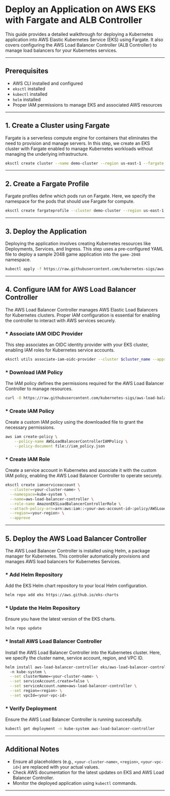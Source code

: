 # Deploy an Application on AWS EKS with Fargate and ALB Controller

This guide provides a detailed walkthrough for deploying a Kubernetes application into AWS Elastic Kubernetes Service (EKS) using Fargate. It also covers configuring the AWS Load Balancer Controller (ALB Controller) to manage load balancers for your Kubernetes services.

---

## Prerequisites
- AWS CLI installed and configured
- `eksctl` installed
- `kubectl` installed
- `helm` installed
- Proper IAM permissions to manage EKS and associated AWS resources

---

## 1. Create a Cluster using Fargate

Fargate is a serverless compute engine for containers that eliminates the need to provision and manage servers. In this step, we create an EKS cluster with Fargate enabled to manage Kubernetes workloads without managing the underlying infrastructure.

```bash
eksctl create cluster --name demo-cluster --region us-east-1 --fargate
```

---

## 2. Create a Fargate Profile

Fargate profiles define which pods run on Fargate. Here, we specify the namespace for the pods that should use Fargate for compute.

```bash
eksctl create fargateprofile --cluster demo-cluster --region us-east-1 --name alb-sample-app --namespace game-2048
```

---

## 3. Deploy the Application

Deploying the application involves creating Kubernetes resources like Deployments, Services, and Ingress. This step uses a pre-configured YAML file to deploy a sample 2048 game application into the `game-2048` namespace.

```bash
kubectl apply -f https://raw.githubusercontent.com/kubernetes-sigs/aws-load-balancer-controller/v2.5.4/docs/examples/2048/2048_full.yaml
```

---

## 4. Configure IAM for AWS Load Balancer Controller

The AWS Load Balancer Controller manages AWS Elastic Load Balancers for Kubernetes clusters. Proper IAM configuration is essential for enabling the controller to interact with AWS services securely.

### * Associate IAM OIDC Provider

This step associates an OIDC identity provider with your EKS cluster, enabling IAM roles for Kubernetes service accounts.

```bash
eksctl utils associate-iam-oidc-provider --cluster $cluster_name --approve
```

### * Download IAM Policy

The IAM policy defines the permissions required for the AWS Load Balancer Controller to manage resources.

```bash
curl -O https://raw.githubusercontent.com/kubernetes-sigs/aws-load-balancer-controller/v2.5.4/docs/install/iam_policy.json
```

### * Create IAM Policy

Create a custom IAM policy using the downloaded file to grant the necessary permissions.

```bash
aws iam create-policy \
    --policy-name AWSLoadBalancerControllerIAMPolicy \
    --policy-document file://iam_policy.json
```

### * Create IAM Role

Create a service account in Kubernetes and associate it with the custom IAM policy, enabling the AWS Load Balancer Controller to operate securely.

```bash
eksctl create iamserviceaccount \
  --cluster=<your-cluster-name> \
  --namespace=kube-system \
  --name=aws-load-balancer-controller \
  --role-name AmazonEKSLoadBalancerControllerRole \
  --attach-policy-arn=arn:aws:iam::<your-aws-account-id>:policy/AWSLoadBalancerControllerIAMPolicy \
  --region=<your-region> \
  --approve
```

---

## 5. Deploy the AWS Load Balancer Controller

The AWS Load Balancer Controller is installed using Helm, a package manager for Kubernetes. This controller automatically provisions and manages AWS load balancers for Kubernetes Services.

### * Add Helm Repository

Add the EKS Helm chart repository to your local Helm configuration.

```bash
helm repo add eks https://aws.github.io/eks-charts
```

### * Update the Helm Repository

Ensure you have the latest version of the EKS charts.

```bash
helm repo update
```

### * Install AWS Load Balancer Controller

Install the AWS Load Balancer Controller into the Kubernetes cluster. Here, we specify the cluster name, service account, region, and VPC ID.

```bash
helm install aws-load-balancer-controller eks/aws-load-balancer-controller \            
  -n kube-system \
  --set clusterName=<your-cluster-name> \
  --set serviceAccount.create=false \
  --set serviceAccount.name=aws-load-balancer-controller \
  --set region=<region> \
  --set vpcId=<your-vpc-id>
```

### * Verify Deployment

Ensure the AWS Load Balancer Controller is running successfully.

```bash
kubectl get deployment -n kube-system aws-load-balancer-controller
```

---

## Additional Notes
- Ensure all placeholders (e.g., `<your-cluster-name>`, `<region>`, `<your-vpc-id>`) are replaced with your actual values.
- Check AWS documentation for the latest updates on EKS and AWS Load Balancer Controller.
- Monitor the deployed application using `kubectl` commands.

---
